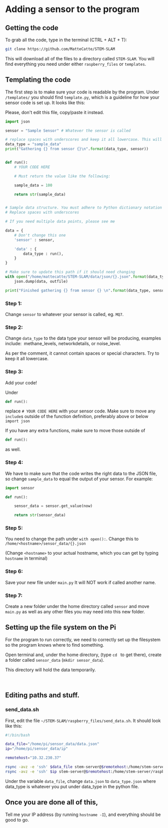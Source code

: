 # Adding a sensor to the program

## Getting the code

To grab all the code, type in the terminal (CTRL + ALT + T):
```bash
git clone https://github.com/MatteCatte/STEM-SLAM
```
This will download all of the files to a directory called ```STEM-SLAM```. You will find everything you need under either ```raspberry_files``` or ```templates```.


## Templating the code

The first step is to make sure your code is readable by the program. Under ```/templates/```  you should find ```template.py```, which is a guideline for how your sensor code is set up. It looks like this:

Please, don't edit this file, copy/paste it instead.

```python
import json

sensor = "Sample Sensor" # Whatever the sensor is called

# replace spaces with underscores and keep it all lowercase. This will make things more consistent with file names 
data_type = "sample_data"
print("Gathering {} from sensor {}\n".format(data_type, sensor))


def run():
    # YOUR CODE HERE

    # Must return the value like the following:

    sample_data = 100

    return str(sample_data)


# Sample data structure. You must adhere to Python dictionary notation
# Replace spaces with underscores

# If you need multiple data points, please see me

data = {
    # Don't change this one
    'sensor' : sensor,

    'data' : {
        data_type : run(), 
    }
}

# Make sure to update this path if it should need changing
with open("/home/mattecatte/STEM-SLAM/data/json/{}.json".format(data_type), "w+") as outfile:
    json.dump(data, outfile)

print("Finished gathering {} from sensor {} \n".format(data_type, sensor))
```

### Step 1:
Change ```sensor``` to whatever your sensor is called, eg. ```MQ7```.

### Step 2: 
Change ```data_type``` to the data type your sensor will be producing, examples include: &nbsp;methane_levels, networkdetails, or noise_level.

As per the comment, it cannot contain spaces or special characters. Try to keep it all lowercase.

### Step 3:
Add your code!

Under 
```python
def run():
```
replace ```# YOUR CODE HERE``` with your sensor code. Make sure to move any ```include```s outside of the function definition, preferably above or below ```import json```

If you have any extra functions, make sure to move those outside of 
```python
def run():
```
as well.

### Step 4:
We have to make sure that the code writes the right data to the JSON file, so change ```sample_data``` to equal the output of your sensor. For example:

```python
import sensor

def run():

    sensor_data = sensor.get_value(now)

    return str(sensor_data)

```

### Step 5:
You need to change the path under ```with open():```.
Change this to ```/home/<hostname>/sensor_data/{}.json```

(Change ```<hostname>``` to your actual hostname, which you can get by typing ```hostname``` in terminal)

### Step 6:
Save your new file under ```main.py```
It will NOT work if called another name.

### Step 7:
Create a new folder under the home directory called ```sensor``` and move ```main.py``` as well as any other files you may need into this new folder.

## Setting up the file system on the Pi

For the program to run correctly, we need to correctly set up the filesystem so the program knows where to find something.

Open terminal and, under the home directory, (type ```cd ``` to get there), create a folder called ```sensor_data``` (```mkdir sensor_data```). 

This directory will hold the data temporarily.

&nbsp;

## Editing paths and stuff.

### send_data.sh

First, edit the file ```~/STEM-SLAM/raspberry_files/send_data.sh```. It should look like this:

```bash
#!/bin/bash

data_file="/home/pi/sensor_data/data.json"
ip="/home/pi/sensor_data/ip"

remotehost="10.32.230.37"

rsync -avz -e 'ssh' $data_file stem-server@$remotehost:/home/stem-server/SLAM_Data/
rsync -avz -e 'ssh' $ip stem-server@$remotehost:/home/stem-server/raspberryIPs/
```

Under the variable ```data_file```, change ```data.json``` to ```data_type.json``` where data_type is whatever you put under data_type in the python file.

## Once you are done all of this,

Tell me your IP address (by running ```hostname -I```), and everything should be good to go.